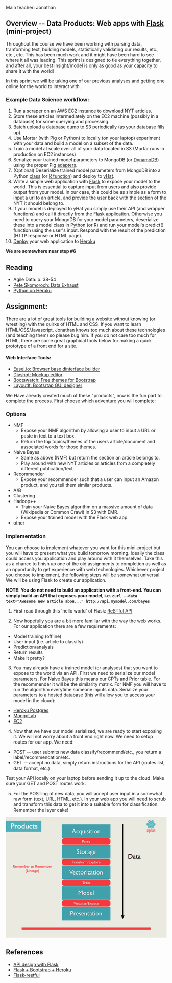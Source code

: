 Main teacher: Jonathan

## Overview -- Data Products: Web apps with [Flask](http://flask.pocoo.org/) (mini-project)

Throughout the course we have been working with parsing data, tranforming text, building models, statistically validating our results, etc., etc., etc.  This has been much work and it might have been hard to see where it all was leading.  This sprint is designed to tie everything together, and after all, your best insight/model is only as good as your capacity to share it with the world!

In this sprint we will be taking one of our previous analyses and getting one online for the world to interact with. 

### Example Data Science workflow:
1. Run a scraper on an AWS EC2 instance to download NYT articles.
2. Store these articles intermediately on the EC2 machine (possibly in a database) for some querying and processing.
3. Batch upload a database dump to S3 periodically (as your database fills up).
4. Use Mortar (with Pig or Python) to locally (on your laptop) experiment with your data and build a model on a subset of the data.
5. Train a model at scale over all of your data located in S3 (Mortar runs in production on EC2 instances)
6. Serialize your trained model parameters to MongoDB (or [DynamoDB](http://aws.amazon.com/dynamodb/)) using the proper Pig [adapters](http://help.mortardata.com/reference/loading_and_storing_data/MongoDB).
7. (Optional) Deserialize trained model parameters from MongoDB into a Python [class](http://blog.yhathq.com/posts/image-classification-in-Python.html) (or [R function](http://blog.yhathq.com/posts/recommender-system-in-r.html)) and deploy to [yHat](http://yhathq.com/docs/quickstarts/py).
8. Write a simple web application with [Flask](http://flask.pocoo.org/) to expose your model to the world. This is essential to capture input from users and also provide output from your model.  In our case, this could be as simple as a form to input a url to an article, and provide the user back with the section of the NYT it should belong to.
9. If your model is deployed to yHat you simply use their API (and wrapper functions) and call it directly from the Flask application. Otherwise you need to query your MongoDB for your model parameters, deserialize these into a model class in Python (or R) and run your model's predict() function using the user's input.  Respond with the result of the prediction (HTTP response or HTML page).
10. [Deploy](http://ryaneshea.com/lightweight-python-apps-with-flask-twitter-bootstrap-and-heroku) your web application to [Heroku](https://devcenter.heroku.com/articles/getting-started-with-python)

__We are somewhere near step #6__

## Reading

* Agile Data: p. 38-54
* [Pete Skomoroch: Data Exhaust](http://www.slideshare.net/pskomoroch/distilling-data-exhaust)
* [Python on Heroku](https://devcenter.heroku.com/articles/getting-started-with-python)

## Assignment: 

There are a lot of great tools for building a website without knowing (or wrestling) with the quirks of HTML and CSS.  If you want to learn HTML/CSS/Javascript, Jonathan knows too much about these technologies (and teaching them) so please bug him.  If you do not care too much for HTML, there are some great graphical tools below for making a quick prototype of a front end for a site.

#### Web Interface Tools:

* [Easel.io: Browser base dinterface builder](https://www.easel.io/)
* [Divshot: Mockup editor](http://www.divshot.com/)
* [Bootswatch: Free themes for Bootstrap](http://bootswatch.com/)
* [LayoutIt: Bootsrtap GUI designer](http://www.layoutit.com/)

We Have already created much of these "products", now is the fun part to complete the process. First choose which adventure you will complete: 

### Options

* NMF
	* Expose your NMF algorithm by allowing a user to input a URL or paste in text to a text box.
	* Return the top topics/themes of the users article/document and associated words for those themes.
* Naive Bayes
	* Same as above (NMF) but return the section an article belongs to.
	* Play around with new NYT articles or articles from a completely different publication/text.
* Recommender
	* Expose your recommender such that a user can input an Amazon product, and you tell them similar products.
* A/B
* Clustering
* Hadoop++
	* Train your Naive Bayes algorithm on a massive amount of data (Wikipedia or Common Crawl) in S3 with EMR.
	* Expose your trained model with the Flask web app.
* other

### Implementation

You can choose to implement whatever you want for this mini-project but you will have to present what you build tomorrow morning.  Ideally the class could access you application and play around with it themselves.  Take this as a chance to finish up one of the old assignments to completion as well as an opportunity to get experience with web technologies.  Whichever project you choose to implement, the following steps will be somewhat universal.  We will be using Flask to create our application.

__NOTE: You do not need to build an application with a front-end.  You can simply build an API that exposes your model, i.e. `curl --data text="Awesome new article abou..." http://api.mymodel.com/bayes`__

1. First read through this 'hello world' of Flask: [ReSTful API](http://blog.luisrei.com/articles/flaskrest.html)

2. Now hopefully you are a bit more familiar with the way the web works.  For our application there are a few requirements:

* Model training (offline)
* User input (i.e. article to classify)
* Prediction/analysis
* Return results
* Make it pretty?

3. You may already have a trained model (or analyses) that you want to expose to the world via an API.  First we need to serialize our model parameters.  For Naive Bayes this means our CPTs and Prior table.  For the recommender it will be the similarity matrix.  For NMF you will have to run the algorithm everytime someone inputs data.  Serialize your parameters to a hosted database (this will allow you to access your model in the cloud):

* [Heroku Postgres](https://addons.heroku.com/heroku-postgresql)
* [MongoLab](https://mongolab.com/welcome/)
* [EC2](http://aws.amazon.com/ec2/)

4. Now that we have our model serialized, we are ready to start exposing it.  We will not worry about a front end right now.  We need to setup routes for our app.  We need:

* POST -- user submits new data classify/recommend/etc., you return a label/recommendation/etc.
* GET -- accept no data, simply return instructions for the API (routes list, data format, etc.) 

Test your API locally on your laptop before sending it up to the cloud.  Make sure your GET and POST routes work.

5. For the POSTing of new data, you will accept user input in a somewhat raw form (text, URL, HTML, etc.).  In your web app you will need to scrub and transform this data to get it into a suitable form for classification.  Remember the layer cake!

![asset/Datado.087.png](asset/Datado.087.png)

## References

* [API design with Flask](http://blog.luisrei.com/articles/rest.html)
* [Flask + Bootstrap + Heroku](http://ryaneshea.com/lightweight-python-apps-with-flask-twitter-bootstrap-and-heroku)
* [Flask-restful](http://blog.miguelgrinberg.com/post/designing-a-restful-api-using-flask-restful)


